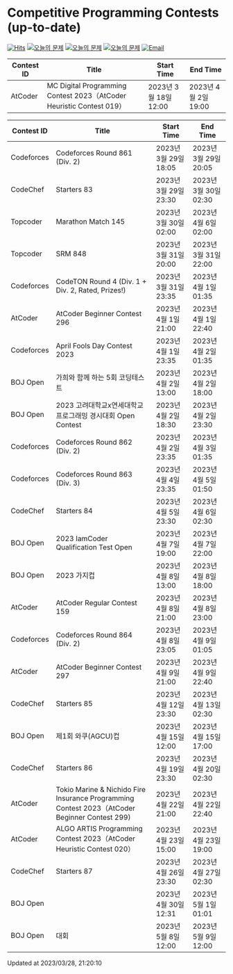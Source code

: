 Competitive Programming Contests (up-to-date)
========
[![Hits](https://hits.seeyoufarm.com/api/count/incr/badge.svg?url=https%3A%2F%2Fgithub.com%2Fika9810%2FCompetitive-Programming-Contests&count_bg=%2379C83D&title_bg=%23555555&icon=&icon_color=%23E7E7E7&title=hits&edge_flat=false)](https://hits.seeyoufarm.com)
[![오늘의 문제](https://img.shields.io/badge/Today's%20ABC-Link-lightpink)](https://github.com/ika9810/Atcoder-Daily-Contests/blob/main/ABC.md) 
[![오늘의 문제](https://img.shields.io/badge/Today's%20ARC-Link-orange)](https://github.com/ika9810/Atcoder-Daily-Contests/blob/main/ARC.md) 
[![오늘의 문제](https://img.shields.io/badge/Today's%20AGC-Link-red)](https://github.com/ika9810/Atcoder-Daily-Contests/blob/main/AGC.md) 
[![Email](https://img.shields.io/badge/Email-ika7204@naver.com-ff69b4)](mailTo:ika7204@naver.com)

 Contest ID | Title | Start Time | End Time |
---|---|---|---|
| AtCoder | MC Digital Programming Contest 2023（AtCoder Heuristic Contest 019） | 2023년 3월 18일 12:00 | 2023년 4월 2일 19:00 |

 Contest ID | Title | Start Time | End Time |
---|---|---|---|
| Codeforces | Codeforces Round 861 (Div. 2) | 2023년 3월 29일 18:05 | 2023년 3월 29일 20:05 |
| CodeChef | Starters 83 | 2023년 3월 29일 23:30 | 2023년 3월 30일 02:30 |
| Topcoder | Marathon Match 145 | 2023년 3월 30일 02:00 | 2023년 4월 6일 02:00 |
| Topcoder | SRM 848 | 2023년 3월 31일 20:00 | 2023년 3월 31일 22:00 |
| Codeforces | CodeTON Round 4 (Div. 1 + Div. 2, Rated, Prizes!) | 2023년 3월 31일 23:35 | 2023년 4월 1일 01:35 |
| AtCoder | AtCoder Beginner Contest 296 | 2023년 4월 1일 21:00 | 2023년 4월 1일 22:40 |
| Codeforces | April Fools Day Contest 2023 | 2023년 4월 1일 23:35 | 2023년 4월 2일 01:35 |
| BOJ Open | 가희와 함께 하는 5회 코딩테스트 | 2023년 4월 2일 13:00 | 2023년 4월 2일 18:00 |
| BOJ Open | 2023 고려대학교x연세대학교 프로그래밍 경시대회 Open Contest | 2023년 4월 2일 18:30 | 2023년 4월 2일 23:30 |
| Codeforces | Codeforces Round 862 (Div. 2) | 2023년 4월 2일 23:35 | 2023년 4월 3일 01:35 |
| Codeforces | Codeforces Round 863 (Div. 3) | 2023년 4월 4일 23:35 | 2023년 4월 5일 01:50 |
| CodeChef | Starters 84 | 2023년 4월 5일 23:30 | 2023년 4월 6일 02:30 |
| BOJ Open | 2023 IamCoder Qualification Test Open | 2023년 4월 7일 19:00 | 2023년 4월 7일 22:00 |
| BOJ Open | 2023 가지컵 | 2023년 4월 8일 13:00 | 2023년 4월 8일 18:00 |
| AtCoder | AtCoder Regular Contest 159 | 2023년 4월 8일 21:00 | 2023년 4월 8일 23:00 |
| Codeforces | Codeforces Round 864 (Div. 2) | 2023년 4월 8일 23:05 | 2023년 4월 9일 01:05 |
| AtCoder | AtCoder Beginner Contest 297 | 2023년 4월 9일 21:00 | 2023년 4월 9일 22:40 |
| CodeChef | Starters 85 | 2023년 4월 12일 23:30 | 2023년 4월 13일 02:30 |
| BOJ Open | 제1회 와쿠(AGCU)컵 | 2023년 4월 15일 12:00 | 2023년 4월 15일 17:00 |
| CodeChef | Starters 86 | 2023년 4월 19일 23:30 | 2023년 4월 20일 02:30 |
| AtCoder | Tokio Marine & Nichido Fire Insurance Programming Contest 2023（AtCoder Beginner Contest 299) | 2023년 4월 22일 21:00 | 2023년 4월 22일 22:40 |
| AtCoder | ALGO ARTIS Programming Contest 2023（AtCoder Heuristic Contest 020） | 2023년 4월 23일 15:00 | 2023년 4월 23일 19:00 |
| CodeChef | Starters 87 | 2023년 4월 26일 23:30 | 2023년 4월 27일 02:30 |
| BOJ Open |  | 2023년 4월 30일 12:31 | 2023년 5월 1일 01:01 |
| BOJ Open | 대회 | 2023년 5월 8일 12:00 | 2023년 5월 9일 12:00 |

Updated at 2023/03/28, 21:20:10
